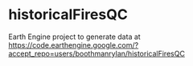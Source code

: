 # historicalFiresQC

Earth Engine project to generate data at https://code.earthengine.google.com/?accept_repo=users/boothmanrylan/historicalFiresQC
